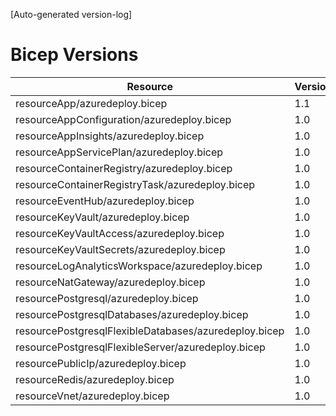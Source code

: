 [Auto-generated version-log]

# Bicep Versions
| Resource | Version |
|----------|----------|
| resourceApp/azuredeploy.bicep                                          |  1.1 |
| resourceAppConfiguration/azuredeploy.bicep                             |  1.0 |
| resourceAppInsights/azuredeploy.bicep                                  |  1.0 |
| resourceAppServicePlan/azuredeploy.bicep                               |  1.0 |
| resourceContainerRegistry/azuredeploy.bicep                            |  1.0 |
| resourceContainerRegistryTask/azuredeploy.bicep                        |  1.0 |
| resourceEventHub/azuredeploy.bicep                                     |  1.0 |
| resourceKeyVault/azuredeploy.bicep                                     |  1.0 |
| resourceKeyVaultAccess/azuredeploy.bicep                               |  1.0 |
| resourceKeyVaultSecrets/azuredeploy.bicep                              |  1.0 |
| resourceLogAnalyticsWorkspace/azuredeploy.bicep                        |  1.0 |
| resourceNatGateway/azuredeploy.bicep                                   |  1.0 |
| resourcePostgresql/azuredeploy.bicep                                   |  1.0 |
| resourcePostgresqlDatabases/azuredeploy.bicep                          |  1.0 |
| resourcePostgresqlFlexibleDatabases/azuredeploy.bicep                  |  1.0 |
| resourcePostgresqlFlexibleServer/azuredeploy.bicep                     |  1.0 |
| resourcePublicIp/azuredeploy.bicep                                     |  1.0 |
| resourceRedis/azuredeploy.bicep                                        |  1.0 |
| resourceVnet/azuredeploy.bicep                                         |  1.0 |
